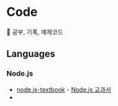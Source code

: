 # Code
📒 공부, 기록, 예제코드
## Languages
### Node.js
- <a href="https://github.com/longlive-jonghan/code/tree/main/Languages/Node.js/node.js-textbook">node.js-textbook</a> - <a href="http://www.yes24.com/Product/Goods/91213376">Node.js 교과서</a>
- 
